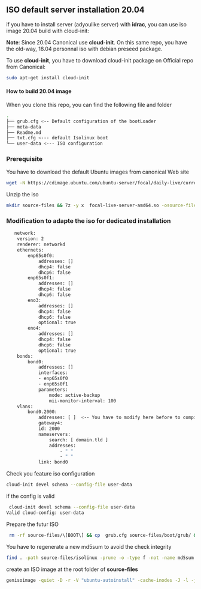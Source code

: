 ## ISO default server  installation 20.04

if you have to install server (adyoulike server) with **idrac**, you can use iso image 20.04 build with cloud-init:

**Note**: Since 20.04 Canonical use **cloud-init**. On this same repo, you have the old-way, 18.04 personnal iso with debian preseed package.

To use **cloud-init**, you have to download cloud-init package on Official repo from Canonical:

```bash
sudo apt-get install cloud-init
```

#### How to build 20.04 image 

When you clone this repo, you can find the following file and folder

```bash
.
├── grub.cfg <-- Default configuration of the bootLoader
├── meta-data
├── Readme.md
├── txt.cfg <--- default Isolinux boot
└── user-data <--- ISO configuration 
```

### Prerequisite

You have to download the default Ubuntu images from canonical Web site 

```bash
wget -N https://cdimage.ubuntu.com/ubuntu-server/focal/daily-live/current/focal-live-server-amd64.iso
```

Unzip the iso 

```bash
mkdir source-files && 7z -y x  focal-live-server-amd64.so -osource-files
```

### Modification to adapte the iso for dedicated installation

```bash
   network:
    version: 2
    renderer: networkd
    ethernets:
        enp65s0f0:
            addresses: []
            dhcp4: false
            dhcp6: false
        enp65s0f1:
            addresses: []
            dhcp4: false
            dhcp6: false
        eno3:
            addresses: []
            dhcp4: false
            dhcp6: false
            optional: true
        eno4:
            addresses: []
            dhcp4: false
            dhcp6: false
            optional: true
    bonds:
        bond0:
            addresses: []
            interfaces:
            - enp65s0f0
            - enp65s0f1
            parameters:
                mode: active-backup
                mii-monitor-interval: 100
    vlans:
        bond0.2000:
            addresses: [ ]  <-- You have to modify here before to compil in new image ISO a
            gateway4: 
            id: 2000
            nameservers:
                search: [ domain.tld ]
                addresses:
                    - " "
                    - " "
            link: bond0
```

Check you feature iso configuration 

```bash
cloud-init devel schema --config-file user-data
```

if the config is valid

```bash
 cloud-init devel schema --config-file user-data
Valid cloud-config: user-data
```

Prepare the futur ISO

```bash
 rm -rf source-files/\[BOOT\] && cp  grub.cfg source-files/boot/grub/ && cp txt.cfg source-files/isolinux/ && mkdir source-files/server && cp user-data source-files/server && cp meta-data source-files/server
``` 

You  have to regenerate a new md5sum to avoid the check integrity

```bash
find . -path source-files/isolinux -prune -o -type f -not -name md5sum.txt -print0 | xargs -0 md5sum | tee source-files/md5sum.txt
```

create an ISO image at the root folder of **source-files**

```bash
genisoimage -quiet -D -r -V "ubuntu-autoinstall" -cache-inodes -J -l -joliet-long -b isolinux/isolinux.bin -c isolinux/boot.cat -no-emul-boot -boot-load-size 4 -boot-info-table -eltorito-alt-boot -e boot/grub/efi.img -no-emul-boot -o  ../autoinstall-adly-20.04.iso .
```



